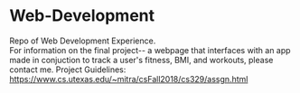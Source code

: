 # Web-Development
  Repo of Web Development Experience.   
  For information on the final project-- a webpage that interfaces with an app made in conjuction to track a user's fitness, BMI, and workouts, please contact me. 
  Project Guidelines: https://www.cs.utexas.edu/~mitra/csFall2018/cs329/assgn.html
